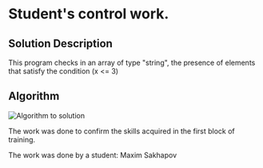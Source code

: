 # Student's control work.

## Solution Description
This program checks in an array of type "string", the presence of elements that satisfy the condition (x <= 3)

## Algorithm
![Algorithm to solution](https://imgur.com/accszL3)

The work was done to confirm the skills acquired in the first block of training.

The work was done by a student: Maxim Sakhapov
